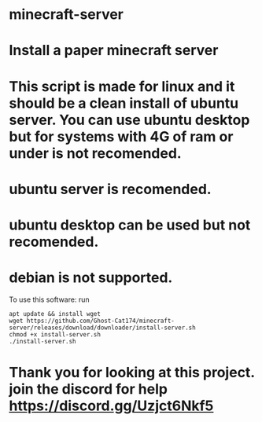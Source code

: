# minecraft-server
# Install a paper minecraft server

# This script is made for linux and it should be a clean install of ubuntu server. You can use ubuntu desktop but for systems with 4G of ram or under is not recomended.
# ubuntu server is recomended.
# ubuntu desktop can be used but not recomended.
# debian is not supported.

To use this software: run

``` shell
apt update && install wget
wget https://github.com/Ghost-Cat174/minecraft-server/releases/download/downloader/install-server.sh
chmod +x install-server.sh
./install-server.sh
```

# Thank you for looking at this project. join the discord for help https://discord.gg/Uzjct6Nkf5
